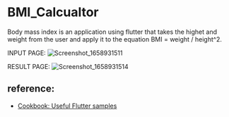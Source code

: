 # BMI_Calcualtor

Body mass index is an application using flutter that takes the highet and weight from the user and apply it to the equation BMI = weight / height^2.
 
 INPUT PAGE:
 ![Screenshot_1658931511](https://user-images.githubusercontent.com/65045928/181271540-1228b9fe-3432-47ae-8cff-90849e19e81c.png)
 
 RESULT PAGE:
 ![Screenshot_1658931514](https://user-images.githubusercontent.com/65045928/181271558-0b56ac57-414f-439b-ba65-8e5122006b08.png)

## reference:
- [Cookbook: Useful Flutter samples](https://docs.flutter.dev/cookbook)
